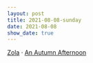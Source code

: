 ```yaml
---
layout: post
title: 2021-08-08-sunday
date: 2021-08-08
show_date: true
---
```


[Zola](https://letterboxd.com/javier/film/zola/) · [An Autumn Afternoon](https://letterboxd.com/javier/film/an-autumn-afternoon)